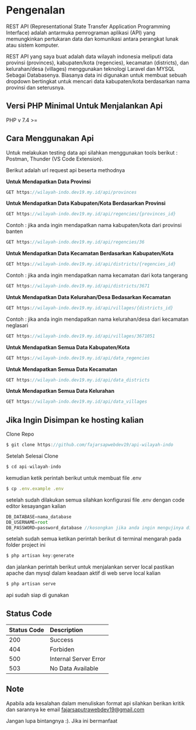 # Pengenalan
REST API (Representational State Transfer Application Programming Interface) adalah antarmuka pemrograman aplikasi (API) yang memungkinkan pertukaran data dan komunikasi antara perangkat lunak atau sistem komputer.

REST API yang saya buat adalah data wilayah indonesia meliputi data provinsi (provinces), kabupaten/kota (regencies), kecamatan (districts), dan kelurahan/desa (villages) menggunakan teknologi Laravel dan MYSQL Sebagai Databasenya. Biasanya data ini digunakan untuk membuat sebuah dropdown bertingkat untuk mencari data kabupaten/kota berdasarkan nama provinsi dan seterusnya.

## Versi PHP Minimal Untuk Menjalankan Api
PHP v 7.4 >=

## Cara Menggunakan Api

Untuk melakukan testing data api silahkan menggunakan tools berikut : Postman, Thunder (VS Code Extension).

Berikut adalah url request api beserta methodnya

<b> Untuk Mendapatkan Data Provinsi </b>

```javascript
GET https://wilayah-indo.dev19.my.id/api/provinces
```

<b> Untuk Mendapatkan Data Kabupaten/Kota Berdasarkan Provinsi </b>

```javascript
GET https://wilayah-indo.dev19.my.id/api/regencies/{provinces_id}
```

Contoh :
jika anda ingin mendapatkan nama kabupaten/kota dari provinsi banten

```javascript
GET https://wilayah-indo.dev19.my.id/api/regencies/36
```

<b> Untuk Mendapatkan Data Kecamatan Berdasarkan Kabupaten/Kota </b>

```javascript
GET https://wilayah-indo.dev19.my.id/api/districts/{regencies_id}
```

Contoh :
jika anda ingin mendapatkan nama kecamatan dari kota tangerang

```javascript
GET https://wilayah-indo.dev19.my.id/api/districts/3671
```

<b> Untuk Mendapatkan Data Kelurahan/Desa Bedasarkan Kecamatan </b>

```javascript
GET https://wilayah-indo.dev19.my.id/api/villages/{districts_id}
```

Contoh :
jika anda ingin mendapatkan nama kelurahan/desa dari kecamatan neglasari

```javascript
GET https://wilayah-indo.dev19.my.id/api/villages/3671051
```

<b> Untuk Mendapatkan Semua Data Kabupaten/Kota </b>

```javascript
GET https://wilayah-indo.dev19.my.id/api/data_regencies
```

<b> Untuk Mendapatkan Semua Data Kecamatan </b>

```javascript
GET https://wilayah-indo.dev19.my.id/api/data_districts
```

<b> Untuk Mendapatkan Semua Data Kelurahan </b>

```javascript
GET https://wilayah-indo.dev19.my.id/api/data_villages
```

## Jika Ingin Disimpan ke hosting kalian

Clone Repo

```javascript
$ git clone https://github.com/fajarsapwebdev19/api-wilayah-indo
```

Setelah Selesai Clone

```javascript
$ cd api-wilayah-indo
```

kemudian ketik perintah berikut untuk membuat file .env
```javascript
$ cp .env.example .env
```

setelah sudah dilakukan semua silahkan konfigurasi file .env dengan code editor kesayangan kalian
```javascript
DB_DATABASE=nama_database
DB_USERNAME=root
DB_PASSWORD=password_database //kosongkan jika anda ingin mengujinya di local
```

setelah sudah semua ketikan perintah berikut di terminal mengarah pada folder project ini
```javascript
$ php artisan key:generate
```

dan jalankan perintah berikut untuk menjalankan server local pastikan apache dan mysql dalam keadaan aktif di web serve local kalian

```javascript
$ php artisan serve
```

api sudah siap di gunakan
## Status Code
| Status Code | Description |
| :--- | :--- |
| 200 | Success |
| 404 | Forbiden |
| 500 | Internal Server Error |
| 503 | No Data Available |

## Note
Apabila ada kesalahan dalam menuliskan format api silahkan berikan kritik dan sarannya ke email fajarsaputrawebdev19@gmail.com

Jangan lupa bintangnya :). Jika ini bermanfaat
